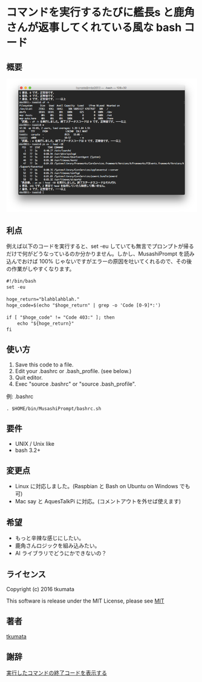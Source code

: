 # コマンドを実行するたびに艦長s と鹿角さんが返事してくれている風な bash コード


## 概要
!["Screen Shot"](./ScreenShot.png)


## 利点
例えば以下のコードを実行すると、set -eu していても無言でプロンプトが帰るだけで何がどうなっているのか分かりません。しかし、MusashiPrompt を読み込んでおけば 100% じゃないですがエラーの原因を吐いてくれるので、その後の作業がしやすくなります。

```
#!/bin/bash
set -eu

hoge_return="blahblahblah."
hoge_code=$(echo "$hoge_return" | grep -o 'Code [0-9]*:')

if [ "$hoge_code" != "Code 403:" ]; then
    echo "${hoge_return}"
fi
```


## 使い方
1. Save this code to a file.
2. Edit your .bashrc or .bash_profile. (see below.)
3. Quit editor.
4. Exec "source .bashrc" or "source .bash_profile".


例: .bashrc

```
. $HOME/bin/MusashiPrompt/bashrc.sh
```


## 要件
- UNIX / Unix like
- bash 3.2+


## 変更点
- Linux に対応しました。(Raspbian と Bash on Ubuntu on Windows でも可)
- Mac say と AquesTalkPi に対応。(コメントアウトを外せば使えます)


## 希望
- もっと辛辣な感じにしたい。
- 鹿角さんロジックを組み込みたい。
- AI ライブラリでどうにかできないの？


## ライセンス
Copyright (c) 2016 tkumata

This software is release under the MIT License, please see [MIT](http://opensource.org/licenses/mit-license.php)


## 著者
[tkumata](https://github.com/tkumata)


## 謝辞
[実行したコマンドの終了コードを表示する](http://qiita.com/takayuki206/items/f4d0dbb45e5ee2ee698e)
